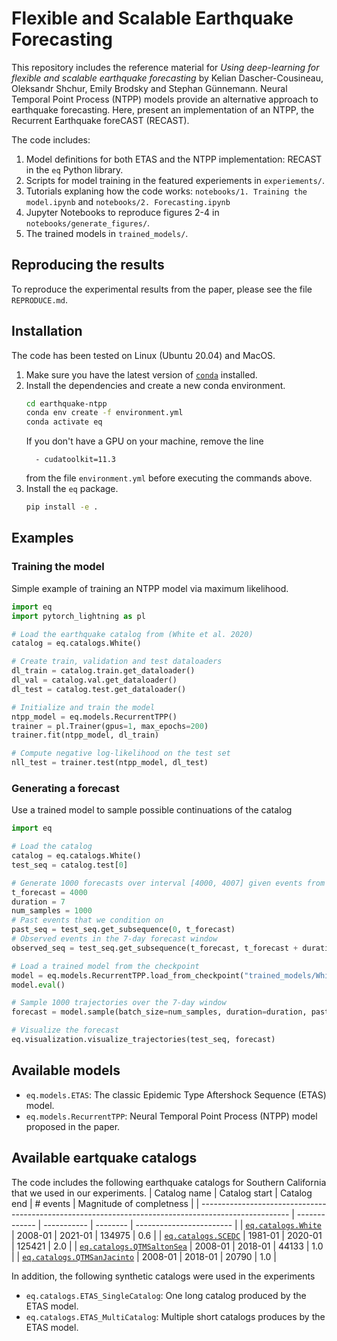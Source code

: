# Flexible and Scalable Earthquake Forecasting
This repository includes the reference material for *Using deep-learning for flexible and scalable earthquake forecasting* by Kelian Dascher-Cousineau, Oleksandr Shchur, Emily Brodsky and Stephan Günnemann. Neural Temporal Point Process (NTPP) models provide an alternative approach to earthquake forecasting. Here, present an implementation of an NTPP, the Recurrent Earthquake foreCAST (RECAST).

The code includes:

1. Model definitions for both ETAS and the NTPP implementation: RECAST in the `eq` Python library.
2. Scripts for model training in the featured experiements in `experiements/`.
3. Tutorials explaning how the code works: `notebooks/1. Training the model.ipynb` and `notebooks/2. Forecasting.ipynb`
3. Jupyter Notebooks to reproduce figures 2-4 in `notebooks/generate_figures/`.
4. The trained models in `trained_models/`.

## Reproducing the results
To reproduce the experimental results from the paper, please see the file `REPRODUCE.md`.

## Installation
The code has been tested on Linux (Ubuntu 20.04) and MacOS.
1. Make sure you have the latest version of [`conda`](https://docs.conda.io/en/latest/miniconda.html) installed.
2. Install the dependencies and create a new conda environment.
    ```bash
    cd earthquake-ntpp
    conda env create -f environment.yml
    conda activate eq
    ```
   If you don't have a GPU on your machine, remove the line 
    ```
      - cudatoolkit=11.3
    ```
    from the file `environment.yml` before executing the commands above.
3. Install the `eq` package.
    ```bash
    pip install -e .
    ```


## Examples
### Training the model
Simple example of training an NTPP model via maximum likelihood.
```python
import eq
import pytorch_lightning as pl

# Load the earthquake catalog from (White et al. 2020)
catalog = eq.catalogs.White()

# Create train, validation and test dataloaders
dl_train = catalog.train.get_dataloader()
dl_val = catalog.val.get_dataloader()
dl_test = catalog.test.get_dataloader()

# Initialize and train the model
ntpp_model = eq.models.RecurrentTPP()
trainer = pl.Trainer(gpus=1, max_epochs=200)
trainer.fit(ntpp_model, dl_train)

# Compute negative log-likelihood on the test set
nll_test = trainer.test(ntpp_model, dl_test)
```

### Generating a forecast
Use a trained model to sample possible continuations of the catalog
```python
import eq

# Load the catalog
catalog = eq.catalogs.White()
test_seq = catalog.test[0]

# Generate 1000 forecasts over interval [4000, 4007] given events from [0, 4000]
t_forecast = 4000
duration = 7
num_samples = 1000
# Past events that we condition on
past_seq = test_seq.get_subsequence(0, t_forecast)
# Observed events in the 7-day forecast window
observed_seq = test_seq.get_subsequence(t_forecast, t_forecast + duration)

# Load a trained model from the checkpoint
model = eq.models.RecurrentTPP.load_from_checkpoint("trained_models/White_RecurrentTPP.ckpt")
model.eval()

# Sample 1000 trajectories over the 7-day window
forecast = model.sample(batch_size=num_samples, duration=duration, past_seq=past_seq, return_sequences=True)

# Visualize the forecast
eq.visualization.visualize_trajectories(test_seq, forecast)
```

## Available models
- `eq.models.ETAS`: The classic Epidemic Type Aftershock Sequence (ETAS) model.
- `eq.models.RecurrentTPP`: Neural Temporal Point Process (NTPP) model proposed in the paper.

## Available eartquake catalogs
The code includes the following earthquake catalogs for Southern California that we used in our experiments.
| Catalog name                                                                                         | Catalog start | Catalog end | # events | Magnitude of completness |
| ---------------------------------------------------------------------------------------------------- | ------------- | ----------- | -------- | ------------------------ |
| [`eq.catalogs.White`](https://data.mendeley.com/datasets/7ywkdx7c62/1)                               | 2008-01       | 2021-01     | 134975   | 0.6                      |
| [`eq.catalogs.SCEDC`](https://service.scedc.caltech.edu/ftp/catalogs/SCEC_DC/)                       | 1981-01       | 2020-01     | 125421   | 2.0                      |
| [`eq.catalogs.QTMSaltonSea`](https://service.scedc.caltech.edu/ftp/QTMcatalog/qtm_final_12dev.hypo)  | 2008-01       | 2018-01     | 44133    | 1.0                      |
| [`eq.catalogs.QTMSanJacinto`](https://service.scedc.caltech.edu/ftp/QTMcatalog/qtm_final_12dev.hypo) | 2008-01       | 2018-01     | 20790    | 1.0                      |

In addition, the following synthetic catalogs were used in the experiments
- `eq.catalogs.ETAS_SingleCatalog`: One long catalog produced by the ETAS model.
- `eq.catalogs.ETAS_MultiCatalog`: Multiple short catalogs produces by the ETAS model.

